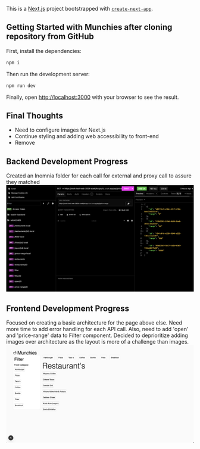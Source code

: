 This is a [Next.js](https://nextjs.org) project bootstrapped with [`create-next-app`](https://nextjs.org/docs/app/api-reference/cli/create-next-app).

## Getting Started with Munchies after cloning repository from GitHub

First, install the dependencies:

```bash
npm i
```

Then run the development server:

```bash
npm run dev
```

Finally, open [http://localhost:3000](http://localhost:3000) with your browser to see the result.


## Final Thoughts
- Need to configure images for Next.js
- Continue styling and adding web accessibility to front-end
- Remove


## Backend Development Progress
Created an Inomnia folder for each call for external and proxy call to assure they matched
![Insomnia API Testing](./docs/insomnia.png)

## Frontend Development Progress
Focused on creating a basic architecture for the page above else. Need more time to add error handling for each API call. Also, need to add 'open' and 'price-range' data to Filter component. Decided to deprioritize adding images over architecture as the layout is more of a challenge than images.
![Insomnia API Testing](./docs/frontend.png)